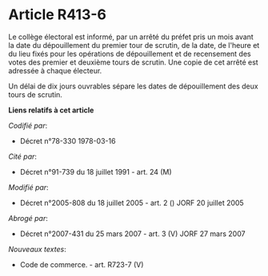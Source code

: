 # Article R413-6

Le collège électoral est informé, par un arrêté du préfet pris un mois avant la date du dépouillement du premier tour de
scrutin, de la date, de l'heure et du lieu fixés pour les opérations de dépouillement et de recensement des votes des premier
et deuxième tours de scrutin. Une copie de cet arrêté est adressée à chaque électeur.

Un délai de dix jours ouvrables sépare les dates de dépouillement des deux tours de scrutin.

**Liens relatifs à cet article**

_Codifié par_:

  - Décret n°78-330 1978-03-16

_Cité par_:

  - Décret n°91-739 du 18 juillet 1991 - art. 24 (M)

_Modifié par_:

  - Décret n°2005-808 du 18 juillet 2005 - art. 2 () JORF 20 juillet 2005

_Abrogé par_:

  - Décret n°2007-431 du 25 mars 2007 - art. 3 (V) JORF 27 mars 2007

_Nouveaux textes_:

  - Code de commerce. - art. R723-7 (V)
